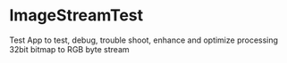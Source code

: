 # ImageStreamTest
Test App to test, debug, trouble shoot, enhance and optimize processing 32bit bitmap to RGB byte stream
